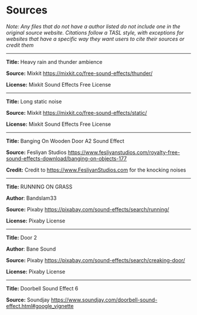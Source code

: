 # Sources
*Note: Any files that do not have a author listed do not include one in the original source website. Citations follow a TASL style, with exceptions for websites that have a specific way they want users to cite their sources or credit them*

-------------------------------------------------------------------------------------------------------

**Title:** Heavy rain and thunder ambience

**Source:** Mixkit https://mixkit.co/free-sound-effects/thunder/

**License:** Mixkit Sound Effects Free License

----------------------------------------------------------

**Title:** Long static noise

**Source:** Mixkit https://mixkit.co/free-sound-effects/static/

**License:** Mixkit Sound Effects Free License

----------------------------------------------------------

**Title:** Banging On Wooden Door A2 Sound Effect

**Source:** Fesliyan Studios https://www.fesliyanstudios.com/royalty-free-sound-effects-download/banging-on-objects-177

**Credit:** Credit to https://www.FesliyanStudios.com for the knocking noises

----------------------------------------------------------
**Title:** RUNNING ON GRASS

**Author**: Bandslam33

**Source:** Pixaby https://pixabay.com/sound-effects/search/running/

**License:** Pixaby License

----------------------------------------------------------

**Title:** Door 2

**Author**: Bane Sound

**Source:** Pixaby https://pixabay.com/sound-effects/search/creaking-door/

**License:** Pixaby License

----------------------------------------------------------

**Title:** Doorbell Sound Effect 6

**Source:** Soundjay https://www.soundjay.com/doorbell-sound-effect.html#google_vignette




